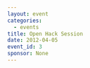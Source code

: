 ```yaml
---
layout: event
categories: 
  - events
title: Open Hack Session
date: 2012-04-05
event_id: 3
sponsor: None
---
```



